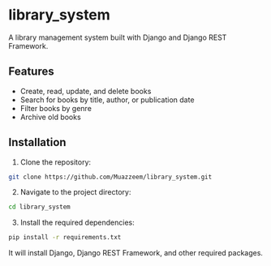 # library_system

A library management system built with Django and Django REST Framework.

## Features

- Create, read, update, and delete books
- Search for books by title, author, or publication date
- Filter books by genre
- Archive old books

## Installation

1. Clone the repository:

```bash
git clone https://github.com/Muazzeem/library_system.git
```

2. Navigate to the project directory:

```bash
cd library_system
```

3. Install the required dependencies:

```bash
pip install -r requirements.txt
```
It will install Django, Django REST Framework, and other required packages.


